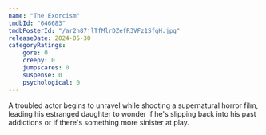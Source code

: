 ```yaml
---
name: "The Exorcism"
tmdbId: "646683"
tmdbPosterId: "/ar2h87jlTfMlrDZefR3VFz1SfgH.jpg"
releaseDate: 2024-05-30
categoryRatings:
    gore: 0
    creepy: 0
    jumpscares: 0
    suspense: 0
    psychological: 0
---
```

A troubled actor begins to unravel while shooting a supernatural horror film, leading his estranged daughter to wonder if he's slipping back into his past addictions or if there's something more sinister at play.
